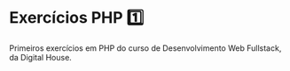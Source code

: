 # Exercícios PHP :one:

Primeiros exercícios em PHP do curso de Desenvolvimento Web Fullstack, da Digital House.
